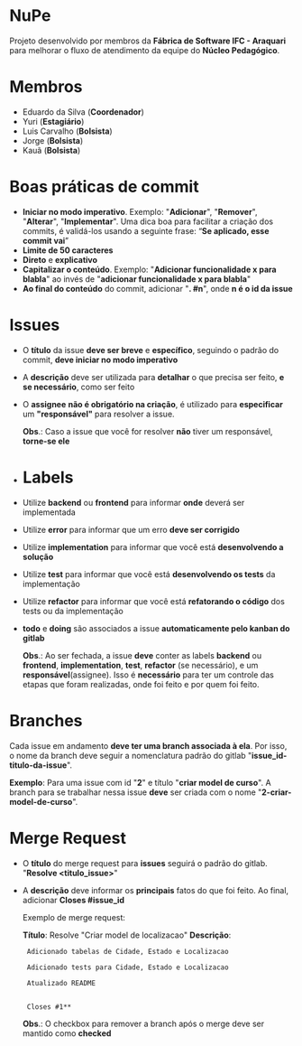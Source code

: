
# NuPe
Projeto desenvolvido por membros da **Fábrica de Software IFC - Araquari** para melhorar o fluxo de atendimento da equipe do **Núcleo Pedagógico**.
# Membros
 - Eduardo da Silva (**Coordenador**)
 - Yuri (**Estagiário**)
 - Luis Carvalho (**Bolsista**)
 - Jorge (**Bolsista**)
 - Kauã (**Bolsista**)
# Boas práticas de commit
 - **Iniciar no modo imperativo**. Exemplo: "**Adicionar**", "**Remover**", "**Alterar**", "**Implementar**".
 Uma dica boa para facilitar a criação dos commits, é validá-los usando a seguinte frase: “**Se aplicado, esse commit vai**”
 - **Limite de 50 caracteres**
 - **Direto** e **explicativo**
 - **Capitalizar o conteúdo**. Exemplo: "**Adicionar funcionalidade x para blabla**" ao invés de "**adicionar funcionalidade x para blabla**"
 - **Ao final do conteúdo** do commit, adicionar "**. #n**", onde **n é o id da issue**
# Issues
 - O **título** da issue **deve ser breve** e **específico**, seguindo o padrão do commit, **deve iniciar no modo imperativo**
 - A **descrição** deve ser utilizada para **detalhar** o que precisa ser feito, **e se necessário**, como ser feito
 - O **assignee** **não é obrigatório na criação**, é utilizado para **especificar** um **"responsável"** para resolver a issue. 
 
	**Obs**.: Caso a issue que você for resolver **não** tiver um responsável, **torne-se ele**
 - # Labels
 - Utilize **backend** ou **frontend** para informar **onde** deverá ser implementada
 - Utilize **error** para informar que um erro **deve ser corrigido**
 - Utilize **implementation** para informar que você está **desenvolvendo a solução**
 - Utilize **test** para informar que você está **desenvolvendo os tests** da implementação
 - Utilize **refactor** para informar que você está **refatorando o código** dos tests ou da implementação
 - **todo** e **doing** são associados a issue **automaticamente pelo kanban do gitlab**
 
	 **Obs**.: Ao ser fechada, a issue **deve** conter as labels **backend** ou **frontend**, **implementation**, **test**, **refactor** (se necessário), e um **responsável**(assignee). 
Isso é **necessário** para ter um controle das etapas que foram realizadas, onde foi feito e por quem foi feito.
# Branches
Cada issue em andamento **deve ter uma branch associada à ela**.
Por isso, o nome da branch deve seguir a nomenclatura padrão do gitlab "**issue_id-titulo-da-issue**".

**Exemplo**: Para uma issue com id "**2**" e título "**criar model de curso**". A branch para se trabalhar nessa issue **deve** ser criada com o nome "**2-criar-model-de-curso**".
# Merge Request
- O **título** do merge request para **issues** seguirá o padrão do gitlab. "**Resolve <titulo_issue>**"
-  A **descrição** deve informar os **principais** fatos do que foi feito. Ao final, adicionar **Closes #issue_id**

	Exemplo de merge request:
	
	**Título**: Resolve "Criar model de localizacao"
	**Descrição**:
	
		Adicionado tabelas de Cidade, Estado e Localizacao
		
	    Adicionado tests para Cidade, Estado e Localizacao
	    
	    Atualizado README


		Closes #1**
	**Obs**.: O checkbox para remover a branch após o merge deve ser mantido como **checked**
